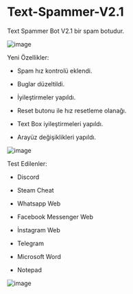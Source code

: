 # Text-Spammer-V2.1
Text Spammer Bot V2.1 bir spam botudur.

![image](https://user-images.githubusercontent.com/94632604/178740250-63b424f3-6fef-4b00-ba34-d0add14802f2.png)


Yeni Özellikler:

- Spam hız kontrolü eklendi.

- Buglar düzeltildi.

- İyileştirmeler yapıldı.

- Reset butonu ile hız resetleme olanağı.

- Text Box iyileştirmeleri yapıldı.

- Arayüz değişiklikleri yapıldı.

![image](https://user-images.githubusercontent.com/94632604/178741915-6b052913-7773-4df8-80d0-45f21c7ec0b4.png)


Test Edilenler:

- Discord

- Steam Cheat

- Whatsapp Web

- Facebook Messenger Web

- İnstagram Web

- Telegram

- Microsoft Word

- Notepad


![image](https://user-images.githubusercontent.com/94632604/178744872-5b62c346-75d5-481b-8a84-9f20f393cec5.png)

